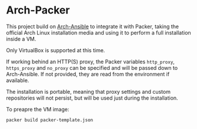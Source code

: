 # Arch-Packer

This project build on [Arch-Ansible](../README.md) to integrate it with
Packer, taking the official Arch Linux installation media and using it
to perform a full installation inside a VM.

Only VirtualBox is supported at this time.

If working behind an HTTP(S) proxy, the Packer variables `http_proxy`,
`https_proxy` and `no_proxy` can be specified and will be passed down to
Arch-Ansible. If not provided, they are read from the environment if
available.

The installation is portable, meaning that proxy settings and custom
repositories will not persist, but will be used just during the
installation.

To preapre the VM image:

    packer build packer-template.json

<!-- vi: set tw=72 et sw=2 fo=tcroqan autoindent: -->
